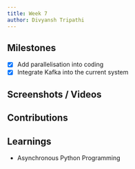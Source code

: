 ```yaml
---
title: Week 7
author: Divyansh Tripathi
---
```


## Milestones
- [x] Add parallelisation into coding
- [x] Integrate Kafka into the current system

## Screenshots / Videos 

## Contributions

## Learnings
- Asynchronous Python Programming